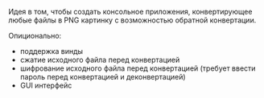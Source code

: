 Идея в том, чтобы создать консольное приложения, конвертирующее любые файлы в PNG картинку с возможностью обратной конвертации.

Опиционально:

- поддержка винды
- сжатие исходного файла перед конвертацией
- шифрование исходного файла перед конвертацией (требует ввести пароль перед конвертацией и деконвертацией)
- GUI интерфейс

